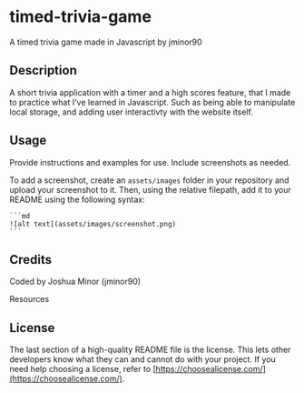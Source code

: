 # timed-trivia-game
A timed trivia game made in Javascript by jminor90

## Description

A short trivia application with a timer and a high scores feature, that I made to practice what I've learned in Javascript. Such as being able to manipulate local storage, and adding user interactivty with the website itself.

## Usage

Provide instructions and examples for use. Include screenshots as needed.

To add a screenshot, create an `assets/images` folder in your repository and upload your screenshot to it. Then, using the relative filepath, add it to your README using the following syntax:

    ```md
    ![alt text](assets/images/screenshot.png)
    ```

## Credits

Coded by Joshua Minor (jminor90)

Resources


## License

The last section of a high-quality README file is the license. This lets other developers know what they can and cannot do with your project. If you need help choosing a license, refer to [https://choosealicense.com/](https://choosealicense.com/).
